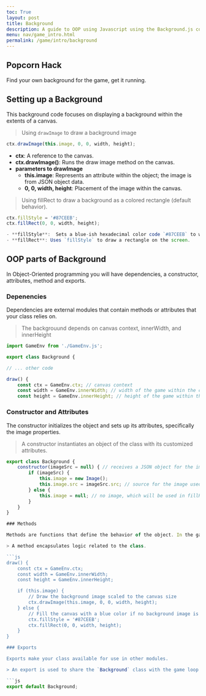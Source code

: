 ```yaml
---
toc: True
layout: post
title: Background
description: A guide to OOP using Javascript using the Background.js code.
menu: nav/game_intro.html
permalink: /game/intro/background
---
```


## Popcorn Hack

Find your own background for the game, get it running.

## Setting up a Background

This background code focuses on displaying a background within the extents of a canvas.

> Using `drawImage` to draw a background image

```js
ctx.drawImage(this.image, 0, 0, width, height);
```

- **ctx**: A reference to the canvas.
- **ctx.drawImage()**: Runs the draw image method on the canvas.
- **parameters to drawImage**
  - **this.image**:  Represents an attribute within the object; the image is from JSON object data.
  - **0, 0, width, height**: Placement of the image within the canvas.


> Using fillRect to draw a background as a colored rectangle (default behavior).

```js
ctx.fillStyle = '#87CEEB';
ctx.fillRect(0, 0, width, height);

- **fillStyle**:  Sets a blue-ish hexadecimal color code `#87CEEB` to work with fillRect.
- **fillRect**: Uses `fillStyle` to draw a rectangle on the screen.
```

## OOP parts of Background

In Object-Oriented programming you will have dependencies, a constructor, attributes, method and exports.

### Depenencies

Dependencies are external modules that contain methods or attributes that your class relies on.

> The backgrouund depends on canvas context, innerWidth, and innerHeight

```js
import GameEnv from './GameEnv.js';

export class Background {

// ... other code

draw() {
    const ctx = GameEnv.ctx; // canvas context
    const width = GameEnv.innerWidth; // width of the game within the context of the web page
    const height = GameEnv.innerHeight; // height of the game within the context of the web page
```

### Constructor and Attributes

The constructor initializes the object and sets up its attributes, specifically the image properties.

> A constructor instantiates an object of the class with its customized attributes.

```js
export class Background {
    constructor(imageSrc = null) { // receives a JSON object for the image, defaults to null if not provided
        if (imageSrc) {
            this.image = new Image();
            this.image.src = imageSrc.src; // source for the image used in drawImage()
        } else {
            this.image = null; // no image, which will be used in fillRect()
        }
    }
}

### Methods

Methods are functions that define the behavior of the object. In the game, the `draw()` method is called from `gameLoop`.

> A method encapsulates logic related to the class.

```js
draw() {
    const ctx = GameEnv.ctx;
    const width = GameEnv.innerWidth;
    const height = GameEnv.innerHeight;

    if (this.image) {
        // Draw the background image scaled to the canvas size
        ctx.drawImage(this.image, 0, 0, width, height);
    } else {
        // Fill the canvas with a blue color if no background image is provided
        ctx.fillStyle = '#87CEEB';
        ctx.fillRect(0, 0, width, height);
    }
}

### Exports

Exports make your class available for use in other modules.

> An export is used to share the `Background` class with the game loop.

```js
export default Background;

